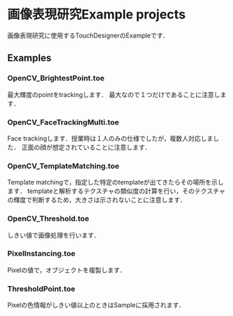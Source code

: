 # 画像表現研究Example projects
画像表現研究に使用するTouchDesignerのExampleです．

## Examples
### OpenCV_BrightestPoint.toe
最大輝度のpointをtrackingします．
最大なので１つだけであることに注意します．

### OpenCV_FaceTrackingMulti.toe
Face trackingします．授業時は１人のみの仕様でしたが，複数人対応しました．
正面の顔が想定されていることに注意します．

### OpenCV_TemplateMatching.toe
Template matchingで，指定した特定のtemplateが出てきたらその場所を示します．
templateと解析するテクスチャの類似度の計算を行い，そのテクスチャの輝度で判断するため，大きさは示されないことに注意します．

### OpenCV_Threshold.toe
しきい値で画像処理を行います．

### PixelInstancing.toe
Pixelの値で，オブジェクトを複製します．

### ThresholdPoint.toe
Pixelの色情報がしきい値以上のときはSampleに採用されます．